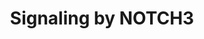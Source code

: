 ---
annotations:
- type: Pathway Ontology
  value: signaling pathway
authors:
- ReactomeTeam
- Anwesha
- Egonw
- DeSl
description: Similar to NOTCH1, NOTCH3 is activated by delta-like and jagged ligands
  (DLL/JAG) expressed in trans on a neighboring cell. The activation triggers cleavage
  of NOTCH3, first by ADAM10 at the S2 cleavage site, then by gamma-secretase at the
  S3 cleavage site, resulting in the release of the intracellular domain of NOTCH3,
  NICD3, into the cytosol. NICD3 subsequently traffics to the nucleus where it acts
  as a transcriptional regulator. NOTCH3 expression pattern is more restricted than
  the expression patterns of NOTCH1 and NOTCH2, with predominant expression of NOTCH3
  in vascular smooth muscle cells, lymphocytes and the nervous system (reviewed by
  Bellavia et al. 2008). Based on the study of Notch3 knockout mice, Notch3 is not
  essential for embryonic development or fertility (Krebs et al. 2003).<p><p>Germline
  gain-of-function NOTCH3 mutations are an underlying cause of the CADASIL syndrome
  - cerebral autosomal dominant arteriopathy with subcortical infarcts and leukoencephalopathy.
  CADASIL is characterized by degeneration and loss of vascular smooth muscle cells
  from the arterial wall, predisposing affected individuals to an early onset stroke
  (Storkebaum et al. 2011). NOTCH3 promotes survival of vascular smooth muscle cells
  at least in part by induction of CFLAR (c FLIP), an inhibitor of FASLG activated
  death receptor signaling. The mechanism of NOTCH3 mediated upregulation of CFLAR
  is unknown; it is independent of the NOTCH3 coactivator complex and involves an
  unelucidated crosstalk with the RAS/RAF/MAPK pathway (Wang et al. 2002).<p><p>In
  rat brain, NOTCH3 and NOTCH1 are expressed at sites of adult neurogenesis, such
  as the dentate gyrus (Irvin et al. 2001). NOTCH3, similar to NOTCH1, promotes differentiation
  of the rat adult hippocampus derived multipotent neuronal progenitors into astroglia
  (Tanigaki et al. 2001). NOTCH1, NOTCH2, NOTCH3, and their ligand DLL1 are expressed
  in neuroepithelial precursor cells in the neural tube of mouse embryos. Together,
  they signal to inhibit neuronal differentiation of neuroepithelial precursors. Expression
  of NOTCH3 in mouse neuroepithelial precursors is stimulated by growth factors BMP2,
  FGF2, Xenopus TGF beta5 - homologous to TGFB1, LIF, and NTF3 (Faux et al. 2001).<p>In
  mouse telencephalon, NOTCH3, similar to NOTCH1, promotes radial glia and neuronal
  progenitor phenotype. This can, at least in part be attributed to NOTCH mediated
  activation of RBPJ-dependent and HES5-dependent transcription (Dang et al. 2006).<p>In
  mouse spinal cord, Notch3 is involved in neuronal differentiation and maturation.
  Notch3 knockout mice have a decreased number of mature inhibitory interneurons in
  the spinal cord, which may be involved in chronic pain conditions (Rusanescu and
  Mao 2014).<p><p>NOTCH3 amplification was reported in breast cancer, where NOTCH3
  promotes proliferation and survival of ERBB2 negative breast cancer cells (Yamaguchi
  et al. 2008), and it has also been reported in ovarian cancer (Park et al. 2006).
  NOTCH3 signaling is involved in TGF beta (TGFB1) signaling-induced eptihelial to
  mesenchimal transition (EMT) (Ohashi et al. 2011, Liu et al. 2014)<p><p>NOTCH3 indirectly
  promotes development of regulatory T cells (Tregs). NOTCH3 signaling activates pre-TCR-dependent
  and PKC-theta (PRKCQ)-dependent NF-kappaB (NFKB) activation, resulting in induction
  of FOXP3 expression (Barbarulo et al. 2011). Deregulated NOTCH3 and pre-TCR signaling
  contributes to development of leukemia and lymphoma (Bellavia et al. 2000, Bellavia
  et al. 2002).  View original pathway at [http://www.reactome.org/PathwayBrowser/#DIAGRAM=9012852
  Reactome].
last-edited: 2021-01-25
organisms:
- Homo sapiens
redirect_from:
- /index.php/Pathway:WP2722
- /instance/WP2722
schema-jsonld:
- '@context': https://schema.org/
  '@id': https://wikipathways.github.io/pathways/WP2722.html
  '@type': Dataset
  creator:
    '@type': Organization
    name: WikiPathways
  description: Similar to NOTCH1, NOTCH3 is activated by delta-like and jagged ligands
    (DLL/JAG) expressed in trans on a neighboring cell. The activation triggers cleavage
    of NOTCH3, first by ADAM10 at the S2 cleavage site, then by gamma-secretase at
    the S3 cleavage site, resulting in the release of the intracellular domain of
    NOTCH3, NICD3, into the cytosol. NICD3 subsequently traffics to the nucleus where
    it acts as a transcriptional regulator. NOTCH3 expression pattern is more restricted
    than the expression patterns of NOTCH1 and NOTCH2, with predominant expression
    of NOTCH3 in vascular smooth muscle cells, lymphocytes and the nervous system
    (reviewed by Bellavia et al. 2008). Based on the study of Notch3 knockout mice,
    Notch3 is not essential for embryonic development or fertility (Krebs et al. 2003).<p><p>Germline
    gain-of-function NOTCH3 mutations are an underlying cause of the CADASIL syndrome
    - cerebral autosomal dominant arteriopathy with subcortical infarcts and leukoencephalopathy.
    CADASIL is characterized by degeneration and loss of vascular smooth muscle cells
    from the arterial wall, predisposing affected individuals to an early onset stroke
    (Storkebaum et al. 2011). NOTCH3 promotes survival of vascular smooth muscle cells
    at least in part by induction of CFLAR (c FLIP), an inhibitor of FASLG activated
    death receptor signaling. The mechanism of NOTCH3 mediated upregulation of CFLAR
    is unknown; it is independent of the NOTCH3 coactivator complex and involves an
    unelucidated crosstalk with the RAS/RAF/MAPK pathway (Wang et al. 2002).<p><p>In
    rat brain, NOTCH3 and NOTCH1 are expressed at sites of adult neurogenesis, such
    as the dentate gyrus (Irvin et al. 2001). NOTCH3, similar to NOTCH1, promotes
    differentiation of the rat adult hippocampus derived multipotent neuronal progenitors
    into astroglia (Tanigaki et al. 2001). NOTCH1, NOTCH2, NOTCH3, and their ligand
    DLL1 are expressed in neuroepithelial precursor cells in the neural tube of mouse
    embryos. Together, they signal to inhibit neuronal differentiation of neuroepithelial
    precursors. Expression of NOTCH3 in mouse neuroepithelial precursors is stimulated
    by growth factors BMP2, FGF2, Xenopus TGF beta5 - homologous to TGFB1, LIF, and
    NTF3 (Faux et al. 2001).<p>In mouse telencephalon, NOTCH3, similar to NOTCH1,
    promotes radial glia and neuronal progenitor phenotype. This can, at least in
    part be attributed to NOTCH mediated activation of RBPJ-dependent and HES5-dependent
    transcription (Dang et al. 2006).<p>In mouse spinal cord, Notch3 is involved in
    neuronal differentiation and maturation. Notch3 knockout mice have a decreased
    number of mature inhibitory interneurons in the spinal cord, which may be involved
    in chronic pain conditions (Rusanescu and Mao 2014).<p><p>NOTCH3 amplification
    was reported in breast cancer, where NOTCH3 promotes proliferation and survival
    of ERBB2 negative breast cancer cells (Yamaguchi et al. 2008), and it has also
    been reported in ovarian cancer (Park et al. 2006). NOTCH3 signaling is involved
    in TGF beta (TGFB1) signaling-induced eptihelial to mesenchimal transition (EMT)
    (Ohashi et al. 2011, Liu et al. 2014)<p><p>NOTCH3 indirectly promotes development
    of regulatory T cells (Tregs). NOTCH3 signaling activates pre-TCR-dependent and
    PKC-theta (PRKCQ)-dependent NF-kappaB (NFKB) activation, resulting in induction
    of FOXP3 expression (Barbarulo et al. 2011). Deregulated NOTCH3 and pre-TCR signaling
    contributes to development of leukemia and lymphoma (Bellavia et al. 2000, Bellavia
    et al. 2002).  View original pathway at [http://www.reactome.org/PathwayBrowser/#DIAGRAM=9012852
    Reactome].
  keywords:
  - 'PLXND1 gene '
  - DLL1:NOTCH3
  - 'TACC3 '
  - complex:WWC1 gene
  - 'MAML1 '
  - NOTCH3(1629-1661)
  - 'PSENEN '
  - 'KAT2A '
  - HEY1 gene
  - 'PSEN1(1-298) '
  - 'YBX1 '
  - 'HEY1 gene '
  - DLL/JAG:NOTCH3
  - complexes
  - 'WWC1 gene '
  - 'DLGAP5 gene '
  - 'NEXT3 '
  - FABP7 gene
  - 'HEYL Gene '
  - FABP7
  - HES5 gene
  - HEYL Gene
  - p-Y-NICD3
  - 'UBC(153-228) '
  - HEY1
  - HEY2 gene
  - 'UBC(229-304) '
  - 'NEURL1B '
  - 'UBC(533-608) '
  - Ub-NEXT3,Ub-NICD3:WWP2
  - 'NCSTN '
  - 'UBC(609-684) '
  - EGF:p-6Y-EGFR
  - YBX1:NOTCH3
  - HEYL
  - 'UBC(381-456) '
  - 'HES1 gene '
  - 'JAG1 '
  - 'KAT2B '
  - HEY2
  - 'NICD3 '
  - ADP
  - 'UBB(153-228) '
  - 'ADAM10 '
  - 'MIB2 '
  - 'PTCRA gene '
  - 'Ub-DLL1 '
  - 'p-Y701-STAT1 '
  - 'NEURL '
  - 'SNW1 '
  - 'RBPJ '
  - PLXND1 gene
  - DLL1
  - PTCRA gene
  - IK1:PTCRA gene
  - Ub
  - Ub-DLL/JAG:NOTCH3(40-1628)
  - '14xGlcS-10xFucT-4xFucS-NOTCH3(40-1571) '
  - 'NOTCH3(40-1628) '
  - 'DLL4 '
  - RBPJ
  - 'WWP2 '
  - 'UBB(1-76) '
  - 'Ub-DLL4 '
  - 'PBX1 gene '
  - complex:PLXND1 gene
  - WWP2
  - 'CREBBP '
  - NICD3
  - 'UBB(77-152) '
  - dimer:HEY1 gene
  - p-Y701-STAT1
  - 'APH1A '
  - PBX1
  - 'Ub-JAG1 '
  - DLGAP5 gene
  - 'RPS27A(1-76) '
  - DLL4
  - ADAM10:Zn2+
  - 'UBC(1-76) '
  - 'MAML2 '
  - coactivator
  - 'APH1B '
  - Ub-DLL/JAG:NOTCH3
  - JAG1:NOTCH3
  - complex:PBX1 gene
  - NOTCH1,NOTCH3
  - 'Ub-NICD3 '
  - complex:p-Y701-STAT1 dimer:HES1 gene
  - dimer:NICD3
  - ATP
  - 'EGF '
  - complex:DLGAP5 gene
  - PLXND1
  - NOTCH3
  - NEXT3
  - 'Ub-JAG2 '
  - 'IK1 '
  - 'PSEN2(298-448) '
  - 'EP300 '
  - MIB/NEURL
  - NEXT3,NICD3:WWP2
  - 'Ub-NEXT3 '
  - JAG2:NOTCH3
  - IK1
  - DLL4:NOTCH3
  - complex:HEYL gene
  - complex
  - DLGAP5
  - p-Y701-STAT1 dimer
  - complex:PTCRA gene
  - 'JAG2 '
  - NICD3:TACC3
  - 'MAMLD1 '
  - NOTCH3 coactivator
  - YBX1
  - HES1
  - 'p-6Y-EGFR '
  - PBX1 gene
  - 'PSEN1(299-467) '
  - WWC1
  - HES1 gene
  - 'UBC(305-380) '
  - complex:HES1 gene
  - TACC3
  - gamma-secretase
  - NEXT3,NICD3
  - 'NOTCH3(1572-2321) '
  - 'UBA52(1-76) '
  - 'NICD1 '
  - 'PSEN2(1-297) '
  - JAG1
  - 'UBC(77-152) '
  - EGF:p-6Y-EGFR dimer
  - PTCRA
  - 'Zn2+ '
  - 'MIB1 '
  - 'UBC(457-532) '
  - WWC1 gene
  - 'MAML3 '
  - MAML
  - JAG2
  - HES5
  - 'DLL1 '
  license: CC0
  name: Signaling by NOTCH3
seo: CreativeWork
title: Signaling by NOTCH3
wpid: WP2722
---